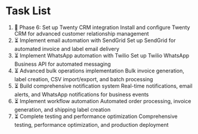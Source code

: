 # Task List

1. 🔄 Phase 6: Set up Twenty CRM integration
Install and configure Twenty CRM for advanced customer relationship management
2. ⏳ Implement email automation with SendGrid
Set up SendGrid for automated invoice and label email delivery
3. ⏳ Implement WhatsApp automation with Twilio
Set up Twilio WhatsApp Business API for automated messaging
4. ⏳ Advanced bulk operations implementation
Bulk invoice generation, label creation, CSV import/export, and batch processing
5. ⏳ Build comprehensive notification system
Real-time notifications, email alerts, and WhatsApp notifications for business events
6. ⏳ Implement workflow automation
Automated order processing, invoice generation, and shipping label creation
7. ⏳ Complete testing and performance optimization
Comprehensive testing, performance optimization, and production deployment

